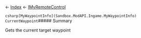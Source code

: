 ← [Index](Api-Index) ← [IMyRemoteControl](Sandbox.ModAPI.Ingame.IMyRemoteControl)

```csharp[MyWaypointInfo](Sandbox.ModAPI.Ingame.MyWaypointInfo) CurrentWaypoint```##### Summary

Gets the current target waypoint

